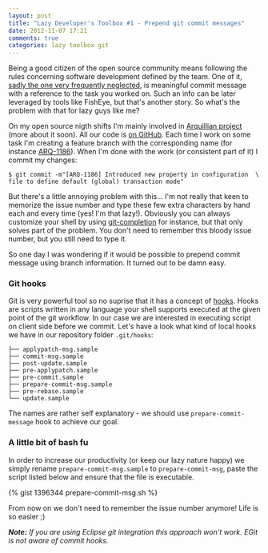 ```yaml
---
layout: post
title: "Lazy Developer's Toolbox #1 - Prepend git commit messages"
date: 2012-11-07 17:21
comments: true
categories: lazy toolbox git
---
```


Being a good citizen of the open source community means following the rules concerning software development defined by the team. One of it, [sadly the one very frequently neglected](http://www.commitlogsfromlastnight.com/), is meaningful commit message with a reference to the task you worked on. Such an info can be later leveraged by tools like FishEye, but that's another story. So what's the problem with that for lazy guys like me?

<!-- More -->

On my open source nigth shifts I'm mainly involved in [Arquillian project](http://arquillian.org) (more about it soon). All our code is [on GitHub](http://github.com/arquillian). Each time I work on some task I'm creating a feature branch with the corresponding name (for instance [ARQ-1186](https://issues.jboss.org/browse/ARQ-1186)). When I'm done with the work (or consistent part of it) I commit my changes:

	$ git commit -m"[ARQ-1186] Introduced new property in configuration  \
	file to define default (global) transaction mode"

But there's a little annoying problem with this... I'm not really that keen to memorize the issue number and type these few extra characters by hand each and every time (yes! I'm that lazy!). Obviously you can always customize your shell by using [git-completion](https://github.com/git/git/blob/master/contrib/completion/git-completion.bash) for instance, but that only solves part of the problem. You don't need to remember this bloody issue number, but you still need to type it.

So one day I was wondering if it would be possible to prepend commit message using branch information. It turned out to be damn easy.

### Git hooks

Git is very powerful tool so no suprise that it has a concept of [hooks](http://git-scm.com/book/en/Customizing-Git-Git-Hooks). Hooks are scripts written in any language your shell supports executed at the given point of the git workflow. In our case we are interested in executing script on client side before we commit. Let's have a look what kind of local hooks we have in our repository folder `.git/hooks`:

	├── applypatch-msg.sample
	├── commit-msg.sample
	├── post-update.sample
	├── pre-applypatch.sample
	├── pre-commit.sample
	├── prepare-commit-msg.sample
	├── pre-rebase.sample
	└── update.sample

The names are rather self explanatory - we should use `prepare-commit-message` hook to achieve our goal. 

### A little bit of bash fu

In order to increase our productivity (or keep our lazy nature happy) we simply rename `prepare-commit-msg.sample` to `prepare-commit-msg`, paste the script listed below and ensure that the file is executable.

{% gist 1396344 prepare-commit-msg.sh %}

From now on we don't need to remember the issue number anymore! Life is so easier ;)

_**Note:** If you are using Eclipse git integration this approach won't work. EGit is not aware of commit hooks._
